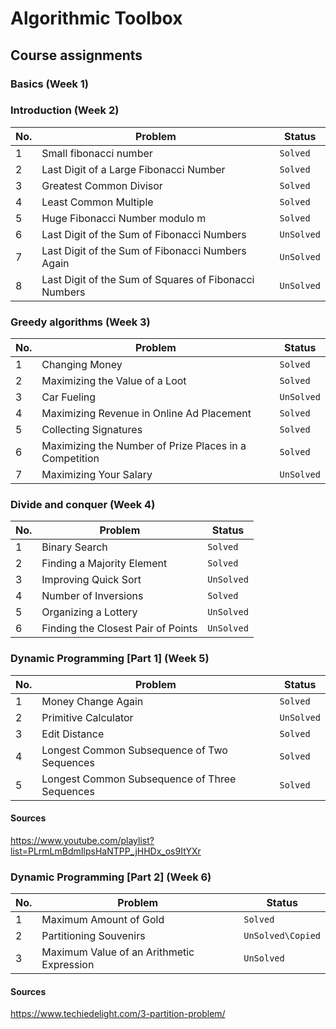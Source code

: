 # Algorithmic Toolbox

## Course assignments

### Basics (Week 1)

### Introduction (Week 2)

|No.	|Problem	|Status|
| --- | --- |--- |
|1	|Small fibonacci number	|``Solved``
|2	|Last Digit of a Large Fibonacci Number	|``Solved``
|3	|Greatest Common Divisor	|`Solved`
|4	|Least Common Multiple	|`Solved`
|5	|Huge Fibonacci Number modulo m	|`Solved`
|6	|Last Digit of the Sum of Fibonacci Numbers	|`UnSolved`
|7	|Last Digit of the Sum of Fibonacci Numbers Again	|`UnSolved`
|8	|Last Digit of the Sum of Squares of Fibonacci Numbers	|`UnSolved`

### Greedy algorithms (Week 3)

|No.	|Problem	|Status|
| --- | --- |--- |
|1	|Changing Money	|`Solved`
|2	|Maximizing the Value of a Loot	|`Solved`
|3	|Car Fueling	|`UnSolved`
|4	|Maximizing Revenue in Online Ad Placement	|`Solved`
|5	|Collecting Signatures	|`Solved`
|6	|Maximizing the Number of Prize Places in a Competition	|`Solved`
|7	|Maximizing Your Salary	|`UnSolved`

### Divide and conquer (Week 4)

|No.	|Problem	|Status|
| --- | --- |--- |
|1	|Binary Search	|`Solved`
|2	|Finding a Majority Element	|`Solved`
|3	|Improving Quick Sort	|`UnSolved`
|4	|Number of Inversions	|`Solved`
|5	|Organizing a Lottery	|`UnSolved`
|6	|Finding the Closest Pair of Points	|`UnSolved`

### Dynamic Programming [Part 1] (Week 5)

|No.	|Problem	|Status|
| --- | --- |--- |
|1	|Money Change Again	|`Solved`
|2	|Primitive Calculator 	|`UnSolved`
|3	|Edit Distance	|`Solved`
|4	|Longest Common Subsequence of Two Sequences 	|`Solved`
|5	| Longest Common Subsequence of Three Sequences	|`Solved`

#### Sources
https://www.youtube.com/playlist?list=PLrmLmBdmIlpsHaNTPP_jHHDx_os9ItYXr

### Dynamic Programming [Part 2] (Week 6)

|No.	|Problem	|Status|
| --- | --- |--- |
|1	|Maximum Amount of Gold	|`Solved`
|2	|Partitioning Souvenirs	|`UnSolved\Copied`
|3	|Maximum Value of an Arithmetic Expression	|`UnSolved`

#### Sources
https://www.techiedelight.com/3-partition-problem/
